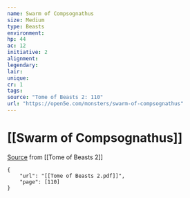 ```yaml
---
name: Swarm of Compsognathus
size: Medium
type: Beasts
environment: 
hp: 44
ac: 12
initiative: 2
alignment: 
legendary: 
lair: 
unique: 
cr: 1
tags: 
source: "Tome of Beasts 2: 110"
url: "https://open5e.com/monsters/swarm-of-compsognathus"
---
```

# [[Swarm of Compsognathus]]

[Source](zotero://open-pdf/library/items/9UQIAB6R?page=110) from [[Tome of Beasts 2]]

```pdf
{
	"url": "[[Tome of Beasts 2.pdf]]",
	"page": [110]
}
```

